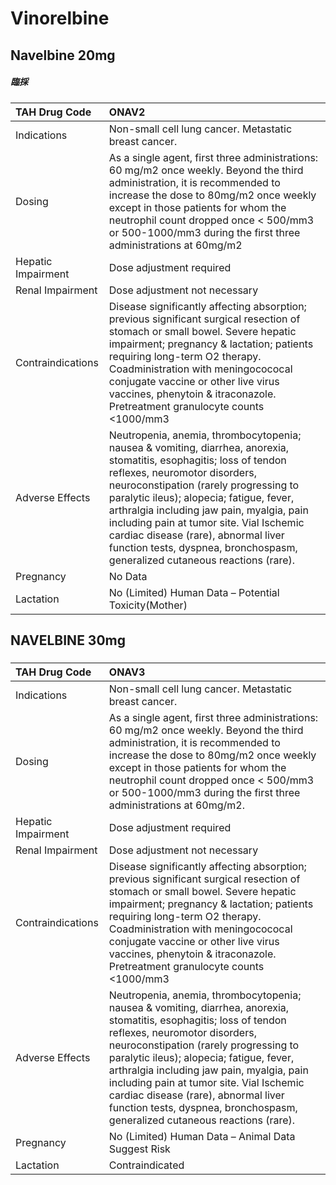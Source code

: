 # Vinorelbine

## Navelbine 20mg

##### 臨採

| TAH Drug Code      | ONAV2                                                                                                                                                                                                                                                                                                                                                                                                                                                     |
|:-------------------|:----------------------------------------------------------------------------------------------------------------------------------------------------------------------------------------------------------------------------------------------------------------------------------------------------------------------------------------------------------------------------------------------------------------------------------------------------------|
| Indications        | Non-small cell lung cancer. Metastatic breast cancer.                                                                                                                                                                                                                                                                                                                                                                                                     |
| Dosing             | As a single agent, first three administrations: 60 mg/m2 once weekly. Beyond the third administration, it is recommended to increase the dose to 80mg/m2 once weekly except in those patients for whom the neutrophil count dropped once < 500/mm3 or 500-1000/mm3 during the first three administrations at 60mg/m2                                                                                                                                      |
| Hepatic Impairment | Dose adjustment required                                                                                                                                                                                                                                                                                                                                                                                                                                  |
| Renal Impairment   | Dose adjustment not necessary                                                                                                                                                                                                                                                                                                                                                                                                                             |
| Contraindications  | Disease significantly affecting absorption; previous significant surgical resection of stomach or small bowel. Severe hepatic impairment; pregnancy & lactation; patients requiring long-term O2 therapy. Coadministration with meningocococal conjugate vaccine or other live virus vaccines, phenytoin & itraconazole. Pretreatment granulocyte counts <1000/mm3                                                                                        |
| Adverse Effects    | Neutropenia, anemia, thrombocytopenia; nausea & vomiting, diarrhea, anorexia, stomatitis, esophagitis; loss of tendon reflexes, neuromotor disorders, neuroconstipation (rarely progressing to paralytic ileus); alopecia; fatigue, fever, arthralgia including jaw pain, myalgia, pain including pain at tumor site. Vial Ischemic cardiac disease (rare), abnormal liver function tests, dyspnea, bronchospasm, generalized cutaneous reactions (rare). |
| Pregnancy          | No Data                                                                                                                                                                                                                                                                                                                                                                                                                                                   |
| Lactation          | No (Limited) Human Data – Potential Toxicity(Mother)                                                                                                                                                                                                                                                                                                                                                                                                      |

## NAVELBINE 30mg

##### 

| TAH Drug Code      | ONAV3                                                                                                                                                                                                                                                                                                                                                                                                                                                     |
|:-------------------|:----------------------------------------------------------------------------------------------------------------------------------------------------------------------------------------------------------------------------------------------------------------------------------------------------------------------------------------------------------------------------------------------------------------------------------------------------------|
| Indications        | Non-small cell lung cancer. Metastatic breast cancer.                                                                                                                                                                                                                                                                                                                                                                                                     |
| Dosing             | As a single agent, first three administrations: 60 mg/m2 once weekly. Beyond the third administration, it is recommended to increase the dose to 80mg/m2 once weekly except in those patients for whom the neutrophil count dropped once < 500/mm3 or 500-1000/mm3 during the first three administrations at 60mg/m2.                                                                                                                                     |
| Hepatic Impairment | Dose adjustment required                                                                                                                                                                                                                                                                                                                                                                                                                                  |
| Renal Impairment   | Dose adjustment not necessary                                                                                                                                                                                                                                                                                                                                                                                                                             |
| Contraindications  | Disease significantly affecting absorption; previous significant surgical resection of stomach or small bowel. Severe hepatic impairment; pregnancy & lactation; patients requiring long-term O2 therapy. Coadministration with meningocococal conjugate vaccine or other live virus vaccines, phenytoin & itraconazole. Pretreatment granulocyte counts <1000/mm3                                                                                        |
| Adverse Effects    | Neutropenia, anemia, thrombocytopenia; nausea & vomiting, diarrhea, anorexia, stomatitis, esophagitis; loss of tendon reflexes, neuromotor disorders, neuroconstipation (rarely progressing to paralytic ileus); alopecia; fatigue, fever, arthralgia including jaw pain, myalgia, pain including pain at tumor site. Vial Ischemic cardiac disease (rare), abnormal liver function tests, dyspnea, bronchospasm, generalized cutaneous reactions (rare). |
| Pregnancy          | No (Limited) Human Data – Animal Data Suggest Risk                                                                                                                                                                                                                                                                                                                                                                                                        |
| Lactation          | Contraindicated                                                                                                                                                                                                                                                                                                                                                                                                                                           |

